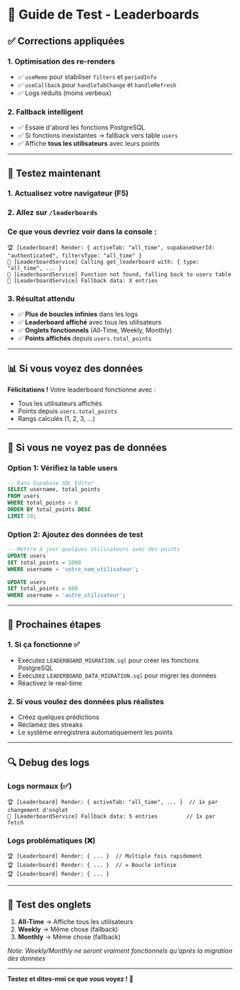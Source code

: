 # 🧪 Guide de Test - Leaderboards

## ✅ Corrections appliquées

### 1. **Optimisation des re-renders**
- ✅ `useMemo` pour stabiliser `filters` et `periodInfo`
- ✅ `useCallback` pour `handleTabChange` et `handleRefresh`
- ✅ Logs réduits (moins verbeux)

### 2. **Fallback intelligent**
- ✅ Essaie d'abord les fonctions PostgreSQL
- ✅ Si fonctions inexistantes → fallback vers table `users`
- ✅ Affiche **tous les utilisateurs** avec leurs points

---

## 🚀 Testez maintenant

### 1. **Actualisez votre navigateur** (F5)
### 2. **Allez sur `/leaderboards`**

### Ce que vous devriez voir dans la console :

```
🏆 [Leaderboard] Render: { activeTab: "all_time", supabaseUserId: "authenticated", filtersType: "all_time" }
📡 [LeaderboardService] Calling get_leaderboard with: { type: "all_time", ... }
📡 [LeaderboardService] Function not found, falling back to users table
📡 [LeaderboardService] Fallback data: X entries
```

### 3. **Résultat attendu**

- ✅ **Plus de boucles infinies** dans les logs
- ✅ **Leaderboard affiché** avec tous les utilisateurs
- ✅ **Onglets fonctionnels** (All-Time, Weekly, Monthly)
- ✅ **Points affichés** depuis `users.total_points`

---

## 📊 Si vous voyez des données

**Félicitations !** Votre leaderboard fonctionne avec :
- Tous les utilisateurs affichés
- Points depuis `users.total_points`
- Rangs calculés (1, 2, 3, ...)

---

## 🔧 Si vous ne voyez pas de données

### Option 1: Vérifiez la table users
```sql
-- Dans Supabase SQL Editor
SELECT username, total_points 
FROM users 
WHERE total_points > 0 
ORDER BY total_points DESC 
LIMIT 10;
```

### Option 2: Ajoutez des données de test
```sql
-- Mettre à jour quelques utilisateurs avec des points
UPDATE users 
SET total_points = 1000 
WHERE username = 'votre_nom_utilisateur';

UPDATE users 
SET total_points = 800 
WHERE username = 'autre_utilisateur';
```

---

## 🎯 Prochaines étapes

### 1. **Si ça fonctionne** ✅
- Exécutez `LEADERBOARD_MIGRATION.sql` pour créer les fonctions PostgreSQL
- Exécutez `LEADERBOARD_DATA_MIGRATION.sql` pour migrer les données
- Réactivez le real-time

### 2. **Si vous voulez des données plus réalistes**
- Créez quelques prédictions
- Réclamez des streaks
- Le système enregistrera automatiquement les points

---

## 🔍 Debug des logs

### Logs normaux (✅)
```
🏆 [Leaderboard] Render: { activeTab: "all_time", ... }  // 1x par changement d'onglet
📡 [LeaderboardService] Fallback data: 5 entries         // 1x par fetch
```

### Logs problématiques (❌)
```
🏆 [Leaderboard] Render: { ... }  // Multiple fois rapidement
🏆 [Leaderboard] Render: { ... }  // = Boucle infinie
🏆 [Leaderboard] Render: { ... }
```

---

## 📱 Test des onglets

1. **All-Time** → Affiche tous les utilisateurs
2. **Weekly** → Même chose (fallback)
3. **Monthly** → Même chose (fallback)

*Note: Weekly/Monthly ne seront vraiment fonctionnels qu'après la migration des données*

---

**Testez et dites-moi ce que vous voyez !** 🎉
